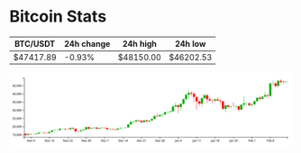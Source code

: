 # Bitcoin Stats

BTC/USDT|24h change|24h high|24h low|
|---|---|---|---|
|$47417.89|-0.93%|$48150.00|$46202.53|

<img src="./chart.svg">

